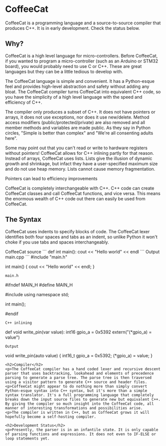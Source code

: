<h1>CoffeeCat</h1>
<p>CoffeeCat is a programming language and a source-to-source compiler that produces C++. It is in early development. Check the status below.
<h2>Why?</h2>
<p>CoffeeCat is a high level language for micro-controllers. 
Before CoffeeCat, if you wanted to program a micro-controller (such as an Arduino or STM32 board), you would probably need to use C or C++. 
These are great languages but they can be a little tedious to develop with. 
<p>The CoffeeCat language is simple and convenient. It has a Python-esque feel and provides high-level abstraction and safety without adding any bloat. The CoffeeCat compiler turns CoffeeCat into equivalent C++ code, so you have the simplicity of a high level language with the speed and efficiency of C++. 
<p>The compiler only produces a subset of C++. It does not have pointers or arrays, it does not use exceptions, nor does it use new/delete. Method access modifiers (public/protected/private) are also removed and all member methods and variables are made public. As they say in Python circles, "Simple is better than complex" and "We're all consenting adults here".
<p>Some may point out that you can't read or write to hardware registers without pointers! CoffeeCat allows for C++ inlining partly for that reason. Instead of arrays, CoffeeCat uses lists. Lists give the illusion of dynamic growth and shrinkage, but infact they have a user-specified maximum size and do not use heap memory. Lists cannot cause memory fragmentation. 
<p>Pointers can lead to efficiency improvements 
<p>CoffeeCat is completely interchangeable with C++. C++ code can create CoffeeCat classes and call CoffeeCat functions, and vice versa. This means the enormous wealth of C++ code out there can easily be used from CoffeeCat. 
<h2>The Syntax</h2>
<p>CoffeeCat uses indents to specify blocks of code. The CoffeeCat lexer identifies both four spaces and tabs as an indent, so unlike Python it won't choke if you use tabs and spaces interchangeably. 

<p>CoffeeCat source
```
def int main():
    cout << "Hello world" << endl
```
Output main.cpp
```
#include "main.h"

int main()
{
    cout << "Hello world" << endl;
}
```
main.h
```
#ifndef MAIN_H
#define MAIN_H

#include <iostream>
using namespace std;

int main();

#endif
```
C++ inlining
```
def void write_pin(var value):
    int16 gpio_a = 0x5392
    extern("(*gpio_a) = value")
```
Output
```
void write_pin(auto value)
{
    int16_t gpio_a = 0x5392;
    (*gpio_a) = value;
}
```
<h2>Compiler</h2>
<p>The CoffeeCat compiler has a hand coded lexer and recursive descent parser that uses backtracking, lookahead and elements of precedence parsing to generate a parse tree. The parse tree is then traversed using a visitor pattern to generate C++ source and header files. 
<p>CoffeeCat might appear to do nothing more than simply convert Python-esque syntax into C++ syntax, but it's more than a simple syntax translator. It's a full programming language that completely breaks down the input source files to generate new but equivalent C++. By giving the compiler so much insight into the CoffeeCat code, all manner of interesting transformations and possibilities arise. 
<p>The compiler is written in C++, but as CoffeeCat grows it will hopefully become a self-hosting compiler. 

<h2>Development Status</h2>
<p>Presently, the parser is in an infantile state. It is only capable of parsing functions and expressions. It does not even to IF-ELSE or loop statements yet.
